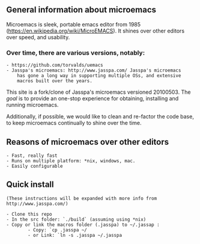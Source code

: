## General information about microemacs

Microemacs is sleek, portable emacs editor from 1985
(https://en.wikipedia.org/wiki/MicroEMACS). It shines over other editors
over speed, and usability. 

### Over time, there are various versions, notably:
    - https://github.com/torvalds/uemacs
    - Jasspa's microemacs: http://www.jasspa.com/ Jasspa's microemacs
        has gone a long way in supporting multiple OSs, and extensive
        macros built over the years.

This site is a fork/clone of Jasspa's microemacs versioned 20100503. The
*goal* is to provide an one-stop experience for obtaining, installing and
running microemacs. 

Additionally, if possible, we would like to clean and re-factor the code 
base, to keep microemacs continually to shine over the time.

## Reasons of microemacs over other editors
    - Fast, really fast
    - Runs on multiple platform: *nix, windows, mac.
    - Easily configurable

## Quick install
    (These instructions will be expanded with more info from http://www.jasspa.com/)

    - Clone this repo
    - In the src folder: `./build` (assuming using *nix)
    - Copy or link the macros folder (.jasspa) to ~/.jassap :
            - Copy: `cp .jasspa ~/
            - or Link: `ln -s .jasspa ~/.jasspa 


